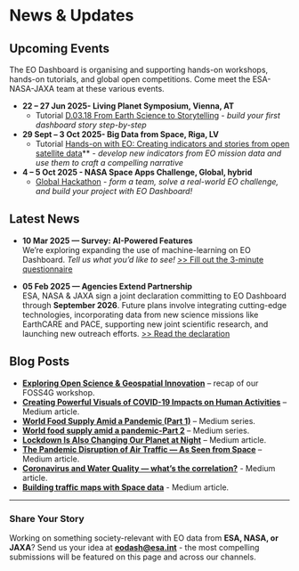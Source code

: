 # News & Updates

## Upcoming Events

The EO Dashboard is organising and supporting hands-on workshops, hands-on tutorials, and global open competitions. Come meet the ESA-NASA-JAXA team at these various events. 

* **22 – 27 Jun 2025- Living Planet Symposium, Vienna, AT**
  *   Tutorial [D.03.18 From Earth Science to Storytelling](https://lps25.esa.int/programme/programme-session/?id=7A4E4BC9-92EE-41D3-8A3A-62FF63DC914E) -  *build your first dashboard story step-by-step*
* **29 Sept – 3 Oct 2025- Big Data from Space, Riga, LV**
  *   Tutorial [Hands-on with EO: Creating indicators and stories from open satellite data](https://www.bigdatafromspace2025.org/satellite-event-submission)** -  *develop new indicators from EO mission data and use them to craft a compelling narrative*
* **4 – 5 Oct 2025 - NASA Space Apps Challenge, Global, hybrid**
  *   [Global Hackathon](https://www.spaceappschallenge.org) - *form a team, solve a real-world EO challenge, and build your project with EO Dashboard!*

## Latest News

- **10 Mar 2025 — Survey: AI-Powered Features**  
  We’re exploring expanding the use of machine-learning on EO Dashboard. *Tell us what you’d like to see!* 
  [>> Fill out the 3-minute questionnaire](https://forms.office.com/Pages/ResponsePage.aspx?id=0Kxcmu8r102sXH6-H1T0laW1G4eQe39LnE1OD1qEn2xUODdPSEJUV0pKU1E1NFZXNDFIQUs4T1o1Sy4u)

- **05 Feb 2025 — Agencies Extend Partnership**  
  ESA, NASA & JAXA sign a joint declaration committing to EO Dashboard through **September 2026**. Future plans involve integrating cutting-edge technologies, incorporating data from new science missions like EarthCARE and PACE, supporting new joint  scientific research, and launching new outreach efforts.
  [>> Read the declaration](https://raw.githubusercontent.com/eurodatacube/eodash-assets/refs/heads/main/stories/news/2024Joint%20Declaration_draftA-MM-AA_NS_JAXA.pdf)

## Blog Posts

- **[Exploring Open Science & Geospatial Innovation](https://eo4society.esa.int/2023/07/03/exploring-open-science-and-geospatial-innovation-the-nasa-esa-jaxa-eo-dashboard-workshop-at-foss4g-2023/)** – recap of our FOSS4G workshop.  
- **[Creating Powerful Visuals of COVID-19 Impacts on Human Activities](https://medium.com/euro-data-cube/creating-powerful-visuals-of-covid-19-impacts-on-human-activities-8879fa75121d)** – Medium article.  
- **[World Food Supply Amid a Pandemic (Part 1)](https://medium.com/euro-data-cube/world-food-supply-amid-a-pandemic-3940ef855f07)** – Medium series.
- **[World food supply amid a pandemic-Part 2](https://medium.com/euro-data-cube/world-food-supply-amid-a-pandemic-87215c8edbdc)** – Medium series.
- **[Lockdown Is Also Changing Our Planet at Night](https://medium.com/euro-data-cube/lockdown-is-also-changing-our-planet-at-night-520deffec252)** – Medium article.
- **[The Pandemic Disruption of Air Traffic — As Seen from Space](https://medium.com/euro-data-cube/the-pandemic-disruption-of-air-traffic-as-seen-from-space-6dad64201b9a)** – Medium article.  
- **[Coronavirus and Water Quality — what’s the correlation?](https://medium.com/euro-data-cube/coronavirus-and-water-quality-whats-the-correlation-bf727d343e61)** - Medium article. 
- **[Building traffic maps with Space data](https://medium.com/euro-data-cube/building-traffic-maps-with-space-data-%EF%B8%8F-fd894a847792)** - Medium article.  

---

### Share Your Story

Working on something society-relevant with EO data from **ESA, NASA, or JAXA**? Send us your idea at **eodash@esa.int** - the most compelling submissions will be featured on this page and across our channels.



